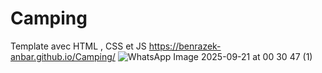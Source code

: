 # Camping
Template avec HTML , CSS et JS https://benrazek-anbar.github.io/Camping/
![WhatsApp Image 2025-09-21 at 00 30 47 (1)](https://github.com/user-attachments/assets/d49798f4-7fa0-4f52-bf17-1cb4b619aea5)
